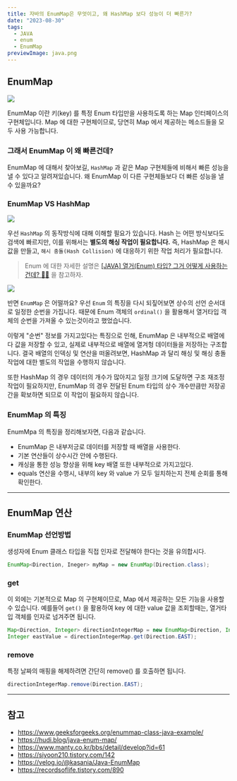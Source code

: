 ```yaml
---
title: 자바의 EnumMap은 무엇이고, 왜 HashMap 보다 성능이 더 빠른가?
date: "2023-08-30"
tags:
  - JAVA
  - enum
  - EnumMap
previewImage: java.png
---
```


## EnumMap

![](https://velog.velcdn.com/images/msung99/post/f8e84400-5a01-451d-857d-d2c4586b0645/image.png)

EnumMap 이란 키(key) 를 특정 Enum 타입만을 사용하도록 하는 Map 인터페이스의 구현체입니다. Map 에 대한 구현체이므로, 당연히 Map 에서 제공하는 메소드들을 모두 사용 가능합니다.

### 그래서 EnumMap 이 왜 빠른건데?

EnumMap 에 대해서 찾아보길, `HashMap` 과 같은 Map 구현체들에 비해서 빠른 성능을 낼 수 있다고 알려져있습니다. 왜 EnumMap 이 다른 구현체들보다 더 빠른 성능을 낼 수 있을까요?

### EnumMap VS HashMap

![](https://velog.velcdn.com/images/msung99/post/620e5906-779c-449b-9923-611d26e0224c/image.png)

우선 `HashMap` 의 동작방식에 대해 이해할 필요가 있습니다. Hash 는 어떤 방식보다도 검색에 빠르지만, 이를 위해서는 **별도의 해싱 작업이 필요합니다.** 즉, HashMap 은 해시 값을 만들고, `해시 충돌(Hash Collision)` 에 대응하기 위한 작업 처리가 필요합니다.

> Enum 에 대한 자세한 설명은 [[JAVA] 열거(Enum) 타입? 그거 어떻게 사용하는건데? 🤷‍♂️](https://velog.io/@msung99/JAVA-%EC%97%B4%EA%B1%B0Enum-%ED%83%80%EC%9E%85-%EA%B7%B8%EA%B1%B0-%EC%96%B4%EB%96%BB%EA%B2%8C-%EC%82%AC%EC%9A%A9%ED%95%98%EB%8A%94%EA%B1%B4%EB%8D%B0) 을 참고하자.

![](https://velog.velcdn.com/images/msung99/post/289328a8-0bdd-43b7-b32a-5797dcef94c6/image.png)

반면 `EnumMap` 은 어떨까요? 우선 `Enum` 의 특징을 다시 되짚어보면 상수의 선언 순서대로 일정한 순번을 가집니다. 때문에 Enum 객체의 `ordinal()` 을 활용해서 열거타입 객체의 순번을 가져올 수 있는것이라고 했었습니다.

이렇게 "순번" 정보를 가지고있다는 특징으로 인해, EnumMap 은 내부적으로 배열에다 값을 저장할 수 있고, 실제로 내부적으로 배열에 열겨헝 데이터들을 저장하는 구조합니다. 결국 배열의 인덱싱 및 연산을 떠올려보면, HashMap 과 달리 해싱 및 해싱 충돌작업에 대한 별도의 작업을 수행하지 않습니다.

또한 HashMap 의 경우 데이터의 개수가 많아지고 일정 크기에 도달하면 구조 재조정 작업이 필요하지만, EnumMap 의 경우 전달된 Enum 타입의 상수 개수만큼만 저장공간을 확보하면 되므로 이 작업이 필요하지 않습니다.

### EnumMap 의 특징

EnumMpa 의 특징을 정리해보자면, 다음과 같습니다.

- EnumMap 은 내부저긍로 데이터를 저장할 때 배열을 사용한다.
- 기본 연산들이 상수시간 안에 수행된다.
- 캐싱을 통한 성능 향상을 위해 key 배열 또한 내부적으로 가지고있다.
- equals 연산을 수행시, 내부의 key 와 value 가 모두 일치하는지 전체 순회를 통해 확인한다.

---

## EnumMap 연산

### EnumMap 선언방법

생성자에 Enum 클래스 타입을 직접 인자로 전달해야 한다는 것을 유의합시다.

```java
EnumMap<Direction, Ineger> myMap = new EnumMap(Direction.class);
```

### get

이 외에는 기본적으로 Map 의 구현체이므로, Map 에서 제공하는 모든 기능을 사용할 수 있습니다. 예를들어 `get()` 을 활용하여 key 에 대한 value 값을 조회할때는, 열거타입 객체를 인자로 넘겨주면 됩니다.

```java
Map<Direction, Integer> directionIntegerMap = new EnumMap<Direction, Integer>(Direction.class);
Integer eastValue = directionIntegerMap.get(Direction.EAST);
```

### remove

특정 날짜의 매핑을 해제하려면 간단히 remove() 를 호출하면 됩니다.

```java
directionIntegerMap.remove(Direction.EAST);
```

---

## 참고

- https://www.geeksforgeeks.org/enummap-class-java-example/
- https://hudi.blog/java-enum-map/
- https://www.manty.co.kr/bbs/detail/develop?id=61
- https://siyoon210.tistory.com/142
- https://velog.io/@kasania/Java-EnumMap
- https://recordsoflife.tistory.com/890

